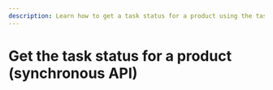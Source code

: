 ```yaml
---
description: Learn how to get a task status for a product using the task identifier.
---
```


# Get the task status for a product (synchronous API)

